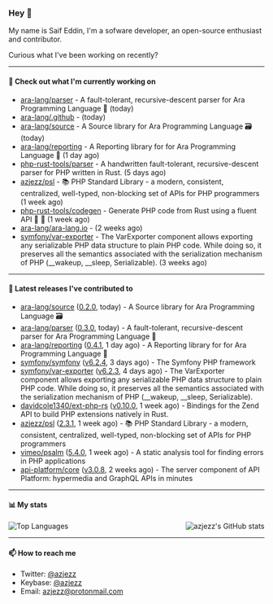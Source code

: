 ### Hey 👋

My name is Saif Eddin, I'm a sofware developer, an open-source enthusiast and contributor.

Curious what I've been working on recently?

---

#### 👷 Check out what I'm currently working on

- [ara-lang/parser](https://github.com/ara-lang/parser) - A fault-tolerant, recursive-descent parser for Ara Programming Language 🌲 (today)
- [ara-lang/.github](https://github.com/ara-lang/.github) -  (today)
- [ara-lang/source](https://github.com/ara-lang/source) - A Source library for Ara Programming Language 🗃 (today)
- [ara-lang/reporting](https://github.com/ara-lang/reporting) - A Reporting library for for Ara Programming Language 📃 (1 day ago)
- [php-rust-tools/parser](https://github.com/php-rust-tools/parser) - A handwritten fault-tolerant, recursive-descent parser for PHP written in Rust. (5 days ago)
- [azjezz/psl](https://github.com/azjezz/psl) - 📚 PHP Standard Library - a modern, consistent, centralized, well-typed, non-blocking set of APIs for PHP programmers (1 week ago)
- [php-rust-tools/codegen](https://github.com/php-rust-tools/codegen) - Generate PHP code from Rust using a fluent API 🐘 🦀 (1 week ago)
- [ara-lang/ara-lang.io](https://github.com/ara-lang/ara-lang.io) -  (2 weeks ago)
- [symfony/var-exporter](https://github.com/symfony/var-exporter) - The VarExporter component allows exporting any serializable PHP data structure to plain PHP code. While doing so, it preserves all the semantics associated with the serialization mechanism of PHP (__wakeup, __sleep, Serializable). (3 weeks ago)

---

#### 🔭 Latest releases I've contributed to

- [ara-lang/source](https://github.com/ara-lang/source) ([0.2.0](https://github.com/ara-lang/source/releases/tag/0.2.0), today) - A Source library for Ara Programming Language 🗃
- [ara-lang/parser](https://github.com/ara-lang/parser) ([0.3.0](https://github.com/ara-lang/parser/releases/tag/0.3.0), today) - A fault-tolerant, recursive-descent parser for Ara Programming Language 🌲
- [ara-lang/reporting](https://github.com/ara-lang/reporting) ([0.4.1](https://github.com/ara-lang/reporting/releases/tag/0.4.1), 1 day ago) - A Reporting library for for Ara Programming Language 📃
- [symfony/symfony](https://github.com/symfony/symfony) ([v6.2.4](https://github.com/symfony/symfony/releases/tag/v6.2.4), 3 days ago) - The Symfony PHP framework
- [symfony/var-exporter](https://github.com/symfony/var-exporter) ([v6.2.3](https://github.com/symfony/var-exporter/releases/tag/v6.2.3), 4 days ago) - The VarExporter component allows exporting any serializable PHP data structure to plain PHP code. While doing so, it preserves all the semantics associated with the serialization mechanism of PHP (__wakeup, __sleep, Serializable).
- [davidcole1340/ext-php-rs](https://github.com/davidcole1340/ext-php-rs) ([v0.10.0](https://github.com/davidcole1340/ext-php-rs/releases/tag/v0.10.0), 1 week ago) - Bindings for the Zend API to build PHP extensions natively in Rust.
- [azjezz/psl](https://github.com/azjezz/psl) ([2.3.1](https://github.com/azjezz/psl/releases/tag/2.3.1), 1 week ago) - 📚 PHP Standard Library - a modern, consistent, centralized, well-typed, non-blocking set of APIs for PHP programmers
- [vimeo/psalm](https://github.com/vimeo/psalm) ([5.4.0](https://github.com/vimeo/psalm/releases/tag/5.4.0), 1 week ago) - A static analysis tool for finding errors in PHP applications
- [api-platform/core](https://github.com/api-platform/core) ([v3.0.8](https://github.com/api-platform/core/releases/tag/v3.0.8), 2 weeks ago) - The server component of API Platform: hypermedia and GraphQL APIs in minutes

---

#### 📊 My stats

<img align="right" alt="azjezz's GitHub stats" src="https://github-readme-stats.vercel.app/api?username=azjezz&count_private=1&show_icons=true&" />

![Top Languages](https://github-readme-stats.vercel.app/api/top-langs/?username=azjezz)

---

#### 📫 How to reach me

- Twitter: [@azjezz](https://twitter.com/azjezz)
- Keybase: [@azjezz](https://keybase.io/azjezz)
- Email: [azjezz@protonmail.com](mailto://azjezz@protonmail.com)
